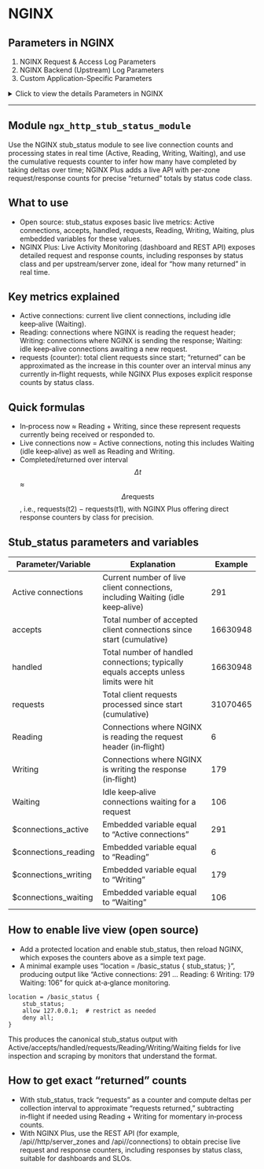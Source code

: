 # NGINX

## Parameters in NGINX
1. NGINX Request & Access Log Parameters
2. NGINX Backend (Upstream) Log Parameters
3. Custom Application-Specific Parameters

<details>
    <summary>Click to view the details Parameters in NGINX</summary>

### 1. **NGINX Request & Access Log Parameters**

These are **client-side and request-related values** directly handled by NGINX.
> What the client does + how NGINX sees it.

| Parameter                 | Explanation                                                            | Example Value                  |
| ------------------------- | ---------------------------------------------------------------------- | ------------------------------ |
| `$remote_addr`            | IP address of the client making the request                            | `192.168.1.1`                  |
| `$remote_user`            | Authenticated username if provided, else `-`                           | `john_doe` or `-`              |
| `$time_local`             | Local server time when request was received                            | `[12/Sep/2025:12:00:01 +0530]` |
| `$request`                | Full HTTP request line (method, URI, protocol)                         | `"GET /index.html HTTP/1.1"`   |
| `$request_method`         | HTTP method used                                                       | `GET`, `POST`                  |
| `$request_uri`            | Requested URI including query string                                   | `/api/v1/users?id=42`          |
| `$status`                 | HTTP response status code sent back to client                          | `200`, `404`                   |
| `$request_length`         | Size in bytes of the HTTP request from client                          | `564`                          |
| `$body_bytes_sent`        | Bytes sent in the response **body only** (not headers)                 | `1024`                         |
| `$bytes_sent`             | Total bytes sent (headers + body)                                      | `1120`                         |
| `$http_referer`           | Referrer URL showing where request came from                           | `"http://example.com/start"`   |
| `$http_user_agent`        | User agent string (browser, bot, CLI tool, etc.)                       | `"Mozilla/5.0..."`             |
| `$http_x_forwarded_for`   | Original client IP if behind a proxy/load balancer                     | `203.0.113.42`                 |
| `$server_name`            | Hostname of the NGINX server processing the request                    | `example.com`                  |
| `$scheme`                 | Protocol scheme used                                                   | `http` or `https`              |
| `$ssl_protocol`           | SSL/TLS version if HTTPS                                               | `TLSv1.3`                      |
| `$ssl_cipher`             | SSL cipher suite used for encryption                                   | `ECDHE-RSA-AES128-GCM-SHA256`  |
| `$request_time`           | Total time (seconds) NGINX took to process the request                 | `0.123`                        |
| `$request_id`             | Unique request identifier (helps with tracing requests across systems) | `abc123xyz`                    |
| `$sent_http_x_request_id` | Request ID passed back to client in `X-Request-Id` header              | `d4998d2e-...`                 |

---

## 2. **NGINX Backend (Upstream) Log Parameters**

> These capture how NGINX interacts with **backend servers** (API, app server, etc.).
> What happens when NGINX calls your backend

| Parameter                 | Explanation                                                         | Example Value         |
| ------------------------- | ------------------------------------------------------------------- | --------------------- |
| `$upstream_addr`          | Address of backend server handling request                          | `192.168.100.10:8000` |
| `$upstream_status`        | HTTP status returned by backend                                     | `200`, `502`          |
| `$upstream_response_time` | Time backend took to respond (seconds)                              | `0.053`               |
| `$upstream_connect_time`  | Time taken to open TCP connection to backend                        | `0.002`               |
| `$upstream_header_time`   | Time until first byte of headers received from backend              | `0.045`               |
| `$proxy_host`             | Hostname of the backend/proxy server                                | `api-backend1.local`  |
| `$proxy_port`             | Port used to connect to backend                                     | `8080`                |
| `$upstream_cache_status`  | Cache result when using NGINX cache (`HIT`, `MISS`, `BYPASS`, etc.) | `MISS`                |

---

### 3. **Custom Application-Specific Parameters**

These come from **headers set by your backend application** to measure internal timings (e.g., DB, analysis).
> What your backend reports back for deeper app insights.

| Parameter                      | Explanation                                             | Example Value |
| ------------------------------ | ------------------------------------------------------- | ------------- |
| `$upstream_http_db_read_time`  | Time backend spent **reading from DB**                  | `0.012`       |
| `$upstream_http_db_write_time` | Time backend spent **writing to DB**                    | `0.008`       |
| `$upstream_http_analysis_time` | Time backend spent on **business logic/analysis**       | `0.015`       |
| `$upstream_http_other_time`    | Time spent on **other backend tasks** not covered above | `0.010`       |

</details>

---

## Module `ngx_http_stub_status_module`

Use the NGINX stub_status module to see live connection counts and processing states in real time (Active, Reading, Writing, Waiting), and use the cumulative requests counter to infer how many have completed by taking deltas over time; NGINX Plus adds a live API with per‑zone request/response counts for precise “returned” totals by status code class.

## What to use
- Open source: stub_status exposes basic live metrics: Active connections, accepts, handled, requests, Reading, Writing, Waiting, plus embedded variables for these values.
- NGINX Plus: Live Activity Monitoring (dashboard and REST API) exposes detailed request and response counts, including responses by status class and per upstream/server zone, ideal for “how many returned” in real time.

## Key metrics explained
- Active connections: current live client connections, including idle keep‑alive (Waiting).
- Reading: connections where NGINX is reading the request header; Writing: connections where NGINX is sending the response; Waiting: idle keep‑alive connections awaiting a new request.
- requests (counter): total client requests since start; “returned” can be approximated as the increase in this counter over an interval minus any currently in‑flight requests, while NGINX Plus exposes explicit response counts by status class.

## Quick formulas
- In‑process now ≈ Reading + Writing, since these represent requests currently being received or responded to.
- Live connections now = Active connections, noting this includes Waiting (idle keep‑alive) as well as Reading and Writing.
- Completed/returned over interval $$ \Delta t $$ ≈ $$ \Delta\text{requests} $$, i.e., requests(t2) − requests(t1), with NGINX Plus offering direct response counters by class for precision.

## Stub_status parameters and variables
| Parameter/Variable | Explanation | Example |
|---|---|---|
| Active connections | Current number of live client connections, including Waiting (idle keep‑alive)  | 291  |
| accepts | Total number of accepted client connections since start (cumulative)  | 16630948  |
| handled | Total number of handled connections; typically equals accepts unless limits were hit  | 16630948  |
| requests | Total client requests processed since start (cumulative)  | 31070465  |
| Reading | Connections where NGINX is reading the request header (in‑flight)  | 6  |
| Writing | Connections where NGINX is writing the response (in‑flight)  | 179  |
| Waiting | Idle keep‑alive connections waiting for a request  | 106  |
| $connections_active | Embedded variable equal to “Active connections”  | 291  |
| $connections_reading | Embedded variable equal to “Reading”  | 6  |
| $connections_writing | Embedded variable equal to “Writing”  | 179  |
| $connections_waiting | Embedded variable equal to “Waiting”  | 106  |

## How to enable live view (open source)
- Add a protected location and enable stub_status, then reload NGINX, which exposes the counters above as a simple text page.
- A minimal example uses “location = /basic_status { stub_status; }”, producing output like “Active connections: 291 … Reading: 6 Writing: 179 Waiting: 106” for quick at‑a‑glance monitoring.

```nginx
location = /basic_status {
    stub_status;
    allow 127.0.0.1;  # restrict as needed
    deny all;
}
```

This produces the canonical stub_status output with Active/accepts/handled/requests/Reading/Writing/Waiting fields for live inspection and scraping by monitors that understand the format.

## How to get exact “returned” counts
- With stub_status, track “requests” as a counter and compute deltas per collection interval to approximate “requests returned,” subtracting in‑flight if needed using Reading + Writing for momentary in‑process counts.
- With NGINX Plus, use the REST API (for example, /api/<version>/http/server_zones and /api/<version>/connections) to obtain precise live request and response counters, including responses by status class, suitable for dashboards and SLOs.
